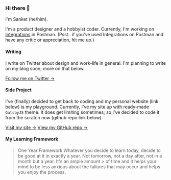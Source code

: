 ### Hi there 👋

I'm Sanket (he/him).

I'm a product designer and a hobbyist coder. Currently, I'm working on [Integrations](https://www.postman.com/integrations/) in Postman.
(Psst.. if you've used Integrations on Postman and have any critic or appreciation, hit me up.)

#### Writing
I write on Twitter about design and work-life in general. I'm planning to write on my blog soon; more on that below.

[Follow me on Twitter →](https://twitter.com/sanketpath)


#### Side Project
I've (finally) decided to get back to coding and my personal website (link below) is my playground. Currently, I've my site up with ready-made `GatsbyJS` theme. It does get limiting sometimes; so I've decided to code it from the scratch now (github repo link below).

[Visit my site →](https://sanketpathak.com/)
[View my GitHub repo →](https://github.com/sanketpath/gatsby-learn)


#### My Learning Framework
> One Year Framework
> Whatever you decide to learn today, decide to be good at it in exactly a year. Not tomorrow, not a day after, not in a month but a year. It's an ample amount > of time and it helps your mind to be less anxious about the failures that may occur and helps you enjoy the process.

